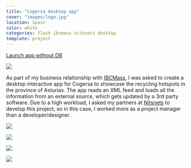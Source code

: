 ```yaml
---
title: "Cogersa desktop app"
cover: "images/logo.jpg"
location: Spain
color: white
categories: flash ibcmass nitsnets desktop
template: project
---
```


<p class="align-center">
<a class="btn external" role="button" href="http://work.joanmira.com/desktop/cogersa/cms.swf" target="_blank">Launch app without DB</a>
</p>

![](/work/cogersa/images/1.png)

As part of my business relationship with [IBCMass](http://www.ibcmass.com/), I was asked to create a desktop interactive app for Cogersa to showcase the recycling hotspots in the province of Asturias. The app reads an XML feed and loads all the information from an external source, which gets updated by a 3rd party software. Due to a high workload, I asked my partners at [Nitsnets](www.nitsnets.com) to develop this project, so in this case, I worked more as a project manager than a developer/designer.

![](/work/cogersa/images/2.jpg)

![](/work/cogersa/images/3.jpg)

![](/work/cogersa/images/4.jpg)

![](/work/cogersa/images/5.jpg)
